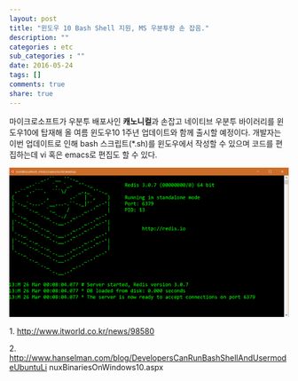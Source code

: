```yaml
---
layout: post
title: "윈도우 10 Bash Shell 지원, MS 우분투랑 손 잡음."
description: ""
categories : etc
sub_categories : ""
date: 2016-05-24
tags: []
comments: true
share: true
---
```


마이크로소프트가 우분투 배포사인 **캐노니컬**과 손잡고 네이티브 우분투 바이러리를 윈도우10에 탑재해 올 여름 윈도우10 1주년 업데이트와
함께 출시할 예정이다. 개발자는 이번 업데이트로 인해 bash 스크립트(*.sh)를 윈도우에서 작성할 수 있으며 코드를 편집하는데 vi 혹은
emacs로 편집도 할 수 있다.

  

![](/assets/images/posts/629/222692365744183F14BE37.PNG)

  

  

1\. http://www.itworld.co.kr/news/98580

2\. http://www.hanselman.com/blog/DevelopersCanRunBashShellAndUsermodeUbuntuLi
nuxBinariesOnWindows10.aspx


